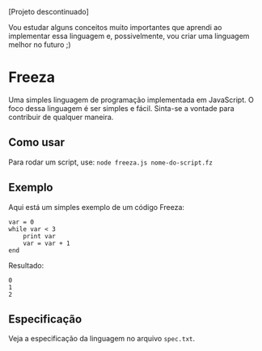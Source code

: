 [Projeto descontinuado]

Vou estudar alguns conceitos muito importantes que aprendi ao implementar essa linguagem e, possivelmente, vou criar uma linguagem melhor no futuro ;)
# Freeza
Uma simples linguagem de programação implementada em JavaScript. O foco dessa linguagem é ser simples e fácil. Sinta-se a vontade para contribuir de qualquer maneira.

## Como usar
Para rodar um script, use: `node freeza.js nome-do-script.fz`

## Exemplo
Aqui está um simples exemplo de um código Freeza:

```
var = 0
while var < 3
    print var
    var = var + 1
end
```

Resultado:
```
0
1
2
```

## Especificação
Veja a especificação da linguagem no arquivo `spec.txt`.

